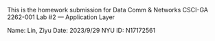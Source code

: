 This is the homework submission for Data Comm & Networks CSCI-GA 2262-001 Lab #2 — Application Layer

Name: Lin, Ziyu 		Date: 2023/9/29
NYU ID: N17172561
